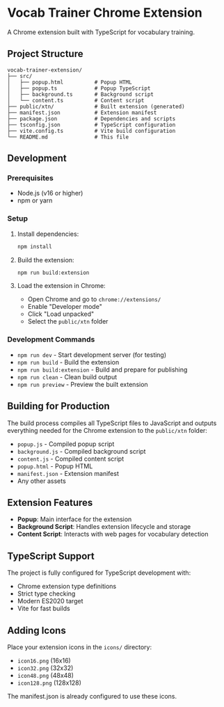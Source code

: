 # Vocab Trainer Chrome Extension

A Chrome extension built with TypeScript for vocabulary training.

## Project Structure

```
vocab-trainer-extension/
├── src/
│   ├── popup.html          # Popup HTML
│   ├── popup.ts            # Popup TypeScript
│   ├── background.ts       # Background script
│   └── content.ts          # Content script
├── public/xtn/             # Built extension (generated)
├── manifest.json           # Extension manifest
├── package.json            # Dependencies and scripts
├── tsconfig.json           # TypeScript configuration
├── vite.config.ts          # Vite build configuration
└── README.md               # This file
```

## Development

### Prerequisites

- Node.js (v16 or higher)
- npm or yarn

### Setup

1. Install dependencies:

   ```bash
   npm install
   ```

2. Build the extension:

   ```bash
   npm run build:extension
   ```

3. Load the extension in Chrome:
   - Open Chrome and go to `chrome://extensions/`
   - Enable "Developer mode"
   - Click "Load unpacked"
   - Select the `public/xtn` folder

### Development Commands

- `npm run dev` - Start development server (for testing)
- `npm run build` - Build the extension
- `npm run build:extension` - Build and prepare for publishing
- `npm run clean` - Clean build output
- `npm run preview` - Preview the built extension

## Building for Production

The build process compiles all TypeScript files to JavaScript and outputs everything needed for the Chrome extension to the `public/xtn` folder:

- `popup.js` - Compiled popup script
- `background.js` - Compiled background script
- `content.js` - Compiled content script
- `popup.html` - Popup HTML
- `manifest.json` - Extension manifest
- Any other assets

## Extension Features

- **Popup**: Main interface for the extension
- **Background Script**: Handles extension lifecycle and storage
- **Content Script**: Interacts with web pages for vocabulary detection

## TypeScript Support

The project is fully configured for TypeScript development with:

- Chrome extension type definitions
- Strict type checking
- Modern ES2020 target
- Vite for fast builds

## Adding Icons

Place your extension icons in the `icons/` directory:

- `icon16.png` (16x16)
- `icon32.png` (32x32)
- `icon48.png` (48x48)
- `icon128.png` (128x128)

The manifest.json is already configured to use these icons.
